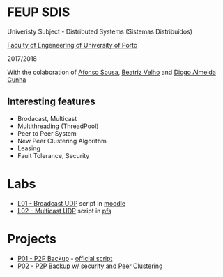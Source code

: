 # FEUP SDIS

Univeristy Subject - Distributed Systems (Sistemas Distribuídos)

[Faculty of Engeneering of University of Porto](https://sigarra.up.pt/feup/en/WEB_PAGE.INICIAL)

2017/2018

With the colaboration of [Afonso Sousa](https://github.com/AfonsoSalgadoSousa), [Beatriz Velho](https://github.com/BeatrizVelho) and [Diogo Almeida Cunha](https://github.com/DiogoAlmeidaCunha)

## Interesting features
 - Brodacast, Multicast
 - Multithreading (ThreadPool)
 - Peer to Peer System
 - New Peer Clustering Algorithm
 - Leasing
 - Fault Tolerance, Security

# Labs
 * [L01 - Broadcast UDP](https://github.com/msramalho/feup-sdis/tree/master/lab01) script in [moodle](https://moodle.up.pt/mod/page/view.php?id=32719)
 * [L02 - Multicast UDP](https://github.com/msramalho/feup-sdis/tree/master/lab02) script in [pfs](https://web.fe.up.pt/~pfs/aulas/sd2017/labs/lab2.html)

# Projects
 * [P01 - P2P Backup](https://github.com/msramalho/feup-sdis/tree/master/proj1) - [official script](https://web.fe.up.pt/~pfs/aulas/sd2018/projs/proj1/proj1.html)
 * [P02 - P2P Backup w/ security and Peer Clustering](https://github.com/msramalho/feup-sdis/tree/master/proj2)
